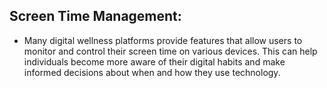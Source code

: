 ## Screen Time Management:
 - Many digital wellness platforms provide features that allow users to monitor and control their screen time on various devices. This can help individuals become more aware of their digital habits and make
   informed decisions about when and how they use technology.
